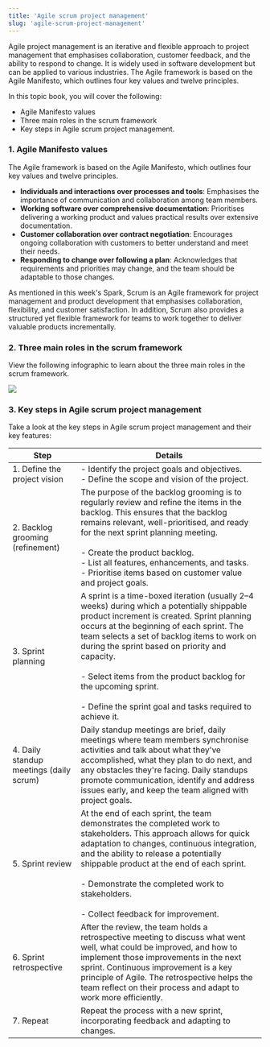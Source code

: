 ```yaml
---
title: 'Agile scrum project management'
slug: 'agile-scrum-project-management'
---
```


Agile project management is an iterative and flexible approach to project management that emphasises collaboration, customer feedback, and the ability to respond to change. It is widely used in software development but can be applied to various industries. The Agile framework is based on the Agile Manifesto, which outlines four key values and twelve principles.

In this topic book, you will cover the following:

- Agile Manifesto values
- Three main roles in the scrum framework
- Key steps in Agile scrum project management.

### 1. Agile Manifesto values

The Agile framework is based on the Agile Manifesto, which outlines four key values and twelve principles.

- **Individuals and interactions over processes and tools**: Emphasises the importance of communication and collaboration among team members. 
- **Working software over comprehensive documentation**: Prioritises delivering a working product and values practical results over extensive documentation. 
- **Customer collaboration over contract negotiation**: Encourages ongoing collaboration with customers to better understand and meet their needs. 
- **Responding to change over following a plan**: Acknowledges that requirements and priorities may change, and the team should be adaptable to those changes. 

As mentioned in this week's Spark, Scrum is an Agile framework for project management and product development that emphasises collaboration, flexibility, and customer satisfaction. In addition, Scrum also provides a structured yet flexible framework for teams to work together to deliver valuable products incrementally.

### 2. Three main roles in the scrum framework

View the following infographic to learn about the three main roles in the scrum framework.

![](https://static.meri.garden/9b39de8eb357a3842c493c9d4dddaa20.png)

### 3. Key steps in Agile scrum project management

Take a look at the key steps in Agile scrum project management and their key features:

| Step                                    | Details                                                                                                                                                                                                                                                                                                                                                                                                                                    |
| --------------------------------------- | ------------------------------------------------------------------------------------------------------------------------------------------------------------------------------------------------------------------------------------------------------------------------------------------------------------------------------------------------------------------------------------------------------------------------------------------ |
| 1. Define the project vision            | - Identify the project goals and objectives. <br>- Define the scope and vision of the project.                                                                                                                                                                                                                                                                                                                                             |
| 2. Backlog grooming (refinement)        | The purpose of the backlog grooming is to regularly review and refine the items in the backlog. This ensures that the backlog remains relevant, well-prioritised, and ready for the next sprint planning meeting.  <br><br>- Create the product backlog.<br>- List all features, enhancements, and tasks. <br>- Prioritise items based on customer value and project goals.                                                                |
| 3. Sprint planning                      | A sprint is a time-boxed iteration (usually 2–4 weeks) during which a potentially shippable product increment is created. Sprint planning occurs at the beginning of each sprint. The team selects a set of backlog items to work on during the sprint based on priority and capacity.   <br><br>- Select items from the product backlog for the upcoming sprint.   <br>    <br>- Define the sprint goal and tasks required to achieve it. |
| 4. Daily standup meetings (daily scrum) | Daily standup meetings are brief, daily meetings where team members synchronise activities and talk about what they've accomplished, what they plan to do next, and any obstacles they're facing. Daily standups promote communication, identify and address issues early, and keep the team aligned with project goals.                                                                                                                   |
| 5. Sprint review                        | At the end of each sprint, the team demonstrates the completed work to stakeholders. This approach allows for quick adaptation to changes, continuous integration, and the ability to release a potentially shippable product at the end of each sprint.   <br><br>- Demonstrate the completed work to stakeholders.   <br>    <br>- Collect feedback for improvement.                                                                     |
| 6. Sprint retrospective                 | After the review, the team holds a retrospective meeting to discuss what went well, what could be improved, and how to implement those improvements in the next sprint. Continuous improvement is a key principle of Agile. The retrospective helps the team reflect on their process and adapt to work more efficiently.                                                                                                                  |
| 7. Repeat                               | Repeat the process with a new sprint, incorporating feedback and adapting to changes.                                                                                                                                                                                                                                                                                                                                                      |